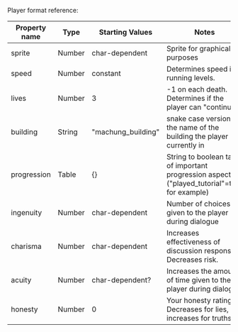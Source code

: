Player format reference:

| Property name | Type   | Starting Values    | Notes                                                                                         |
|---------------|--------|--------------------|-----------------------------------------------------------------------------------------------|
| sprite        | Number | char-dependent     | Sprite for graphical purposes                                                                 |
| speed         | Number | constant           | Determines speed in running levels.                                                           |
| lives         | Number | 3                  | -1 on each death. Determines if the player can "continue" .                                   |
| building      | String | "machung_building" | snake case version of the name of the building the player is currently in                     |
| progression   | Table  | {}                 | String to boolean table of important progression aspects ("played_tutorial"=true for example) |
| ingenuity     | Number | char-dependent     | Number of choices given to the player during dialogue                                         |
| charisma      | Number | char-dependent     | Increases effectiveness of discussion responses. Decreases risk.                              |
| acuity        | Number | char-dependent?    | Increases the amount of time given to the player during dialogue                              |
| honesty       | Number | 0                  | Your honesty rating. Decreases for lies, increases for truths.                                |
